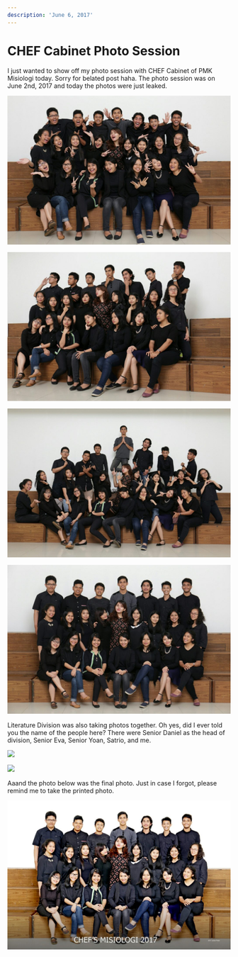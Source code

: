 ```yaml
---
description: 'June 6, 2017'
---
```


# CHEF Cabinet Photo Session

I just wanted to show off my photo session with CHEF Cabinet of PMK Misiologi today. Sorry for belated post haha. The photo session was on June 2nd, 2017 and today the photos were just leaked.

![](../../.gitbook/assets/my-misiologi_180125_0001-1024x683.jpg)

![](../../.gitbook/assets/my-misiologi_180125_0002-1024x683.jpg)

![](../../.gitbook/assets/my-misiologi_180125_0003-1024x683.jpg)

![](../../.gitbook/assets/my-misiologi_180125_0004-1024x683.jpg)

Literature Division was also taking photos together. Oh yes, did I ever told you the name of the people here? There were Senior Daniel as the head of division, Senior Eva, Senior Yoan, Satrio, and me.

![](http://blogs.unpad.ac.id/realicejoanne/files/2017/06/981050-300x225.jpg)

![](http://blogs.unpad.ac.id/realicejoanne/files/2017/06/981058-300x225.jpg)

Aaand the photo below was the final photo. Just in case I forgot, please remind me to take the printed photo.

![](../../.gitbook/assets/my-misiologi_180125_0006-1024x683.jpg)

